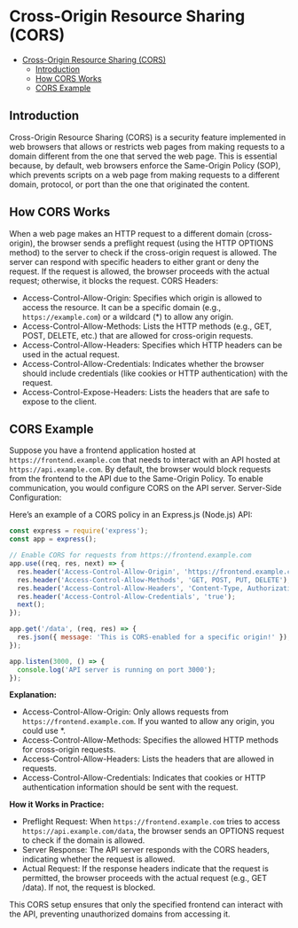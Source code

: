 # Cross-Origin Resource Sharing (CORS)

- [Cross-Origin Resource Sharing (CORS)](#cross-origin-resource-sharing-cors)
  - [Introduction](#introduction)
  - [How CORS Works](#how-cors-works)
  - [CORS Example](#cors-example)

## Introduction

Cross-Origin Resource Sharing (CORS) is a security feature implemented in web browsers that allows or restricts web pages from making requests to a domain different from the one that served the web page. This is essential because, by default, web browsers enforce the Same-Origin Policy (SOP), which prevents scripts on a web page from making requests to a different domain, protocol, or port than the one that originated the content.

## How CORS Works

When a web page makes an HTTP request to a different domain (cross-origin), the browser sends a preflight request (using the HTTP OPTIONS method) to the server to check if the cross-origin request is allowed. The server can respond with specific headers to either grant or deny the request. If the request is allowed, the browser proceeds with the actual request; otherwise, it blocks the request.
CORS Headers:

- Access-Control-Allow-Origin: Specifies which origin is allowed to access the resource. It can be a specific domain (e.g., `https://example.com`) or a wildcard (*) to allow any origin.
- Access-Control-Allow-Methods: Lists the HTTP methods (e.g., GET, POST, DELETE, etc.) that are allowed for cross-origin requests.
- Access-Control-Allow-Headers: Specifies which HTTP headers can be used in the actual request.
- Access-Control-Allow-Credentials: Indicates whether the browser should include credentials (like cookies or HTTP authentication) with the request.
- Access-Control-Expose-Headers: Lists the headers that are safe to expose to the client.

## CORS Example

Suppose you have a frontend application hosted at `https://frontend.example.com` that needs to interact with an API hosted at `https://api.example.com`. By default, the browser would block requests from the frontend to the API due to the Same-Origin Policy. To enable communication, you would configure CORS on the API server.
Server-Side Configuration:

Here’s an example of a CORS policy in an Express.js (Node.js) API:

```javascript
const express = require('express');
const app = express();

// Enable CORS for requests from https://frontend.example.com
app.use((req, res, next) => {
  res.header('Access-Control-Allow-Origin', 'https://frontend.example.com');
  res.header('Access-Control-Allow-Methods', 'GET, POST, PUT, DELETE');
  res.header('Access-Control-Allow-Headers', 'Content-Type, Authorization');
  res.header('Access-Control-Allow-Credentials', 'true');
  next();
});

app.get('/data', (req, res) => {
  res.json({ message: 'This is CORS-enabled for a specific origin!' });
});

app.listen(3000, () => {
  console.log('API server is running on port 3000');
});
```

**Explanation:**

- Access-Control-Allow-Origin: Only allows requests from `https://frontend.example.com`. If you wanted to allow any origin, you could use *.
- Access-Control-Allow-Methods: Specifies the allowed HTTP methods for cross-origin requests.
- Access-Control-Allow-Headers: Lists the headers that are allowed in requests.
- Access-Control-Allow-Credentials: Indicates that cookies or HTTP authentication information should be sent with the request.

**How it Works in Practice:**

- Preflight Request: When `https://frontend.example.com` tries to access `https://api.example.com/data`, the browser sends an OPTIONS request to check if the domain is allowed.
- Server Response: The API server responds with the CORS headers, indicating whether the request is allowed.
- Actual Request: If the response headers indicate that the request is permitted, the browser proceeds with the actual request (e.g., GET /data). If not, the request is blocked.

This CORS setup ensures that only the specified frontend can interact with the API, preventing unauthorized domains from accessing it.
